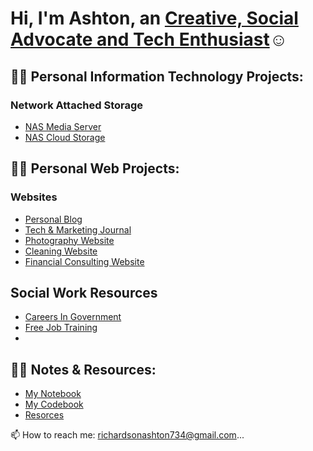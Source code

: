 <h1>Hi, I'm Ashton, an <a href="https://www.linkedin.com/in/ashton-najee-mckeith-richardson-65782b22a/"> Creative, Social Advocate and Tech Enthusiast</a>☺</h1>

## 👨‍💻 Personal Information Technology Projects:


### Network Attached Storage 

  - [NAS Media Server](https://github.com/AshtonRichards/config-ad)
  - [NAS Cloud Storage](https://github.com/AshtonRichards/config-ad)


## 👨‍💻 Personal Web Projects:

### Websites

  - [Personal Blog](https://github.com/AshtonRichards/AshtonRichards/edit/main/README.md)
  - [Tech & Marketing Journal](https://github.com/AshtonRichards/AshtonRichards/edit/main/README.md)
  - [Photography Website]()
  - [Cleaning Website]()
  - [Financial Consulting Website]()

## Social Work Resources

  - [Careers In Government](https://github.com/AshtonRichards/Career-in-Government-Jobboards/tree/main)
  - [Free Job Training](https://github.com/AshtonRichards/Free-JT)
  -  

## 👨‍💻 Notes & Resources:

- [My Notebook](https://github.com/AshtonRichards/Notes)
- [My Codebook]()
- [Resorces](https://github.com/AshtonRichards/Resources)

📫 How to reach me: richardsonashton734@gmail.com...

<!---
AshtonRichards/AshtonRichards is a ✨ special ✨ repository because its `README.md` (this file) appears on your GitHub profile.
You can click the Preview link to take a look at your changes.
--->
